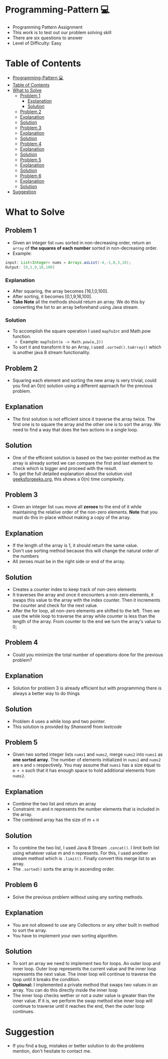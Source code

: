 # Programming-Pattern :computer:
 - Programming Pattern Assignment
 - This work is to test out our problem solving skill
 - There are six questions to answer
 - Level of Difficulty: Easy

# Table of Contents
- [Programming-Pattern :computer:](#programming-pattern-computer)
- [Table of Contents](#table-of-contents)
- [What to Solve](#what-to-solve)
  - [Problem 1](#problem-1)
    - [Explanation](#explanation)
    - [Solution](#solution)
  - [Problem 2](#problem-2)
  - [Explanation](#explanation-1)
  - [Solution](#solution-1)
  - [Problem 3](#problem-3)
  - [Explanation](#explanation-2)
  - [Solution](#solution-2)
  - [Problem 4](#problem-4)
  - [Explanation](#explanation-3)
  - [Solution](#solution-3)
  - [Problem 5](#problem-5)
  - [Explanation](#explanation-4)
  - [Solution](#solution-4)
  - [Problem 6](#problem-6)
  - [Explanation](#explanation-5)
  - [Solution](#solution-5)
- [Suggestion](#suggestion)

# What to Solve
## Problem 1
- Given an integer list `nums` sorted in non-decreasing order, return an `array` of **the squares of each number** sorted in non-decreasing order.
- Example: 
```java
input: List<Integer> nums = Arrays.asList(-4,-1,0,3,10);
Output: [0,1,9,16,100]
```
### Explanation
- After squaring, the array becomes [16,1,0,100].
- After sorting, it becomes [0,1,9,16,100].
- **Take Note** all the methods should return an array. We do this by converting the list to an array beforehand using Java stream.
 
### Solution
- To accomplish the square operation I used `mapToInt` and Math.pow function.
  - Example: `mapToInt(e -> Math.pow(e,2))`
- To sort it and transform it to an Array, i used `.sorted().toArray()` which is another java 8 stream functionality.

## Problem 2
- Squaring each element and sorting the new array is very trivial, could you find an 0(n) solution using a different approach for the previous problem.
## Explanation
 - The first solution is not efficient since it traverse the array twice. The first one is to square the array and the other one is to sort the array. We need to find a way that does the two actions in a single loop.

## Solution
- One of the efficient solution is based on the two-pointer method as the array is already sorted we can compare the first and last element to check which is bigger and proceed with the result.
- To get the full detailed explanation about the solution visit [geeksforgeeks.org](https://www.geeksforgeeks.org/sort-array-converting-elements-squares/), this shows a 0(n) time complexity.

## Problem 3
- Given an integer list `nums` move all **zeroes** to the end of it while maintaining the relative order of the non-zero elements. **Note** that you must do this in-place without making a copy of the array.

## Explanation
- If the length of the array is 1, it should return the same value.
- Don't use sorting method because this will change the natural order of the numbers
- All zeroes must be in the right side or end of the array.

## Solution
- Creates a counter index to keep track of non-zero elements
- It traverses the array and once it encounters a non-zero elements, it swaps this value to the array with the index counter. Then it increments the counter and check for the next value.
- After the for loop, all non-zero elements are shifted to the left. Then we use the while loop to traverse the array while counter is less than the length of the array. From counter to the end we turn the array's value to 0;

## Problem 4
- Could you minimize the total number of operations done for the previous problem?

## Explanation
- Solution for problem 3 is already efficient but with programming there is always a better way to do things

## Solution
- Problem 4 uses a while loop and two pointer.
- This solution is provided by *Shaneen6* from *leetcode*

## Problem 5
- Given two sorted integer lists `nums1` and `nums2`, merge `nums2` into `nums1` as **one sorted array**. The number of elements initialized in `nums1` and `nums2` are `m` and `n` respectively. You may assume that `nums1` has a size equal to `m + n` such that it has enough space to hold additional elements from `nums2`.

## Explanation
- Combine the two list and return an array
- Constraint: m and n represents the number elements that is included in the array.
- The combined array has the size of m + n

## Solution
- To combine the two list, I used Java 8 Stream `.concat()`. I limit both list using whatever value m and n represents. For this, I used another stream method which is `.limit()`. Finally convert this merge list to an array.
- The `.sorted()` sorts the array in ascending order.

## Problem 6
- Solve the previous problem without using any sorting methods.

## Explanation
- You are not allowed to use any Collections or any other built in method to sort the array.
- You have to implement your own sorting algorithm.

## Solution
- To sort an array we need to implement two for loops. An outer loop and inner loop. Outer loop represents the current value and the inner loop represents the next value. The inner loop will continue to traverse the loop until it breaks the condition.
- **Optional:** I implemented a private method that swaps two values in an array. You can do this directly inside the inner loop
- The inner loop checks wether or not a outer value is greater than the inner value. If it is, we perform the swap method else inner loop will continue to traverse until it reaches the end, then the outer loop continues.

# Suggestion
- If you find a bug, mistakes or better solution to do the problems mention, don't hesitate to contact me.